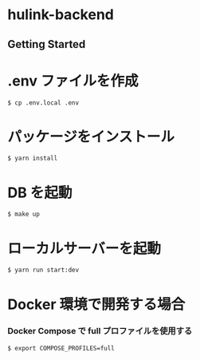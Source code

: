 # hulink-backend
## Getting Started

# .env ファイルを作成
```$ cp .env.local .env```

# パッケージをインストール
```$ yarn install```

# DB を起動
```$ make up```

# ローカルサーバーを起動
```$ yarn run start:dev```

# Docker 環境で開発する場合
### Docker Compose で full プロファイルを使用する
```$ export COMPOSE_PROFILES=full```